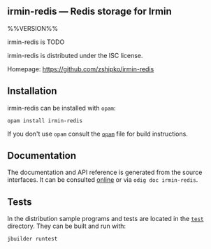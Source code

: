irmin-redis — Redis storage for Irmin
-------------------------------------------------------------------------------
%%VERSION%%

irmin-redis is TODO

irmin-redis is distributed under the ISC license.

Homepage: https://github.com/zshipko/irmin-redis

## Installation

irmin-redis can be installed with `opam`:

    opam install irmin-redis

If you don't use `opam` consult the [`opam`](opam) file for build
instructions.

## Documentation

The documentation and API reference is generated from the source
interfaces. It can be consulted [online][doc] or via `odig doc
irmin-redis`.

[doc]: https://github.com/zshipko/irmin-redis/doc

## Tests

In the distribution sample programs and tests are located in the
[`test`](test) directory. They can be built and run
with:

    jbuilder runtest
